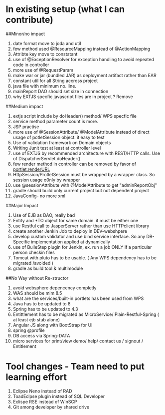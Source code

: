 # In existing setup (what I can contribute)

##Minor/no impact

1. date format move to joda and util
2. few method used @ResourceMapping instead of @ActionMapping
3. Attribte key move to constatant
4. use of @ExceptionResolver for exception handling to avoid repeated code in controller
5. more use of @RequestParam
6. make war or jar (bundled JAR) as deployment artifact rather than EAR
7. constant util for all String accross project
8. java file with minimum no. line.
9. mainReport DAO should set size in connection
10. why EXTJS specfic javascript files are in project ? Remove

##Medium impact

1. extjs script include by doHeader() method/ WPS specfic file
2. service method parameter count is more.
3. JSP practise
4. more use of @SessionAttribute/ @ModelAttribute instead of direct usage of potletSession object. it easy to test
5. Use of validation framework on Domain objects
6. Writing Junit test at least at controller level
7. use of EXTJS by recommended architecture with REST/HTTP calls. Use of DispatcherServlet.doHeader() 
8. few render method in controller can be removed by favor of <portlet:renderURL>
9. HttpSession/ProtletSession must be wrapped by a wrapper class. So session usage o0nly by wrapper
10. use @sessionAttribute with @ModelAttribute to get "adminReportObj"
11. gradle should build only current project but not dependent project
12. JavaConfig- no more xml



##Major Impact

1. Use of EJB as DAO, really bad 
2. Entity and *TO object for same domain. it must be either one
3. use Restful call to  JasperServer rather than use HTTPclient library
4. create another Jenkin Job to deploy in DEV-webshpere
5. develop custom validator and use bind service interface. So any DB-Specific implementation applied at dynamically
6. use of BuileStep plugin for Jenkin, ex. run a job ONLY if a particular person checkin files
7. Tomcat with pluto has to be usable. ( Any WPS dependency has to be migrated /avoided )
8. gradle as build tool & multimodule


##No Way without Re-structor

1. avoid websphere depencency completly
2. WAS should be mim 8.5
2. what are the services/built-in portlets has been used from WPS
3. Java has to be updated  to 8
4. Spring has to be updated to 4.3
5. Entittlement has to be migrated as MicroService/ Plain-Restful-Spring ( at least ejb stub alone)
6. Angular JS along with BootStrap for UI
7. spring @profile
8. DB access via Spring-DATA
9. micro services for print/view demo/ help/ contact us /  signout / Entitlement 



Tool changes - Team  need to put learning effort
===========

1. Eclipse Neno instead of RAD
2. ToadEclpse plugin instead of SQL Developer
3. Eclispe RSE instead of WinSCP
4. Git among developer by shared drive​

